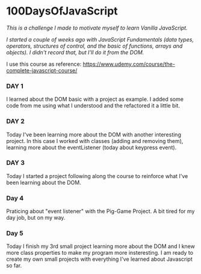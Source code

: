 # 100DaysOfJavaScript

_This is a challenge I made to motivate myself to learn Vanilla JavaScript._

_I started a couple of weeks ago with JavaScript Fundamentals (data types, operators, structures of control, and the basic of functions, arrays and objects). I didn't record that, but I'll do it from the DOM._

I use this course as reference: https://www.udemy.com/course/the-complete-javascript-course/

### DAY 1

I learned about the DOM basic with a project as example. I added some code from me using what I understood and the refactored it a little bit.

### DAY 2

Today I've been learning more about the DOM with another interesting project. In this case I worked with classes (adding and removing them), learning more about the eventListener (today about keypress event).

### DAY 3

Today I started a project following along the course to reinforce what I've been learning about the DOM.

### Day 4

Praticing about "event listener" with the Pig-Game Project. A bit tired for my day job, but on my way.

### Day 5

Today I finish my 3rd small project learning more about the DOM and I knew more class properties to make my program more insteresting.
I am ready to create my own small projects with everything I've learned about Javascript so far.